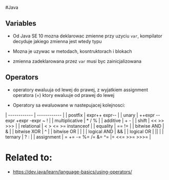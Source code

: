 #Java

## Variables

* Od Java SE 10 mozna deklarowac zmienne przy uzyciu ```var```, kompilator decyduje jakiego zmienna jest wtedy typu

* Mozna je uzywac w metodach, kosntruktorach i blokach

* zmienna zadeklarowana przez ```var``` musi byc zainicjalizowana

## Operators

* operatory ewaluuja od lewej do prawej, z wyjatkiem assignment operatora (=) ktory ewaluuje od prawej do lewej

* Operatory sa ewaluowane w nastepujacej kolejnosci:

| ------------ | ------------ |
| postfix | expr++ expr-- |
| unary | ++expr --expr +expr -expr ~ ! |
| multiplicative | * / % |
| additive | + - |
| shift | << >> >>> |
| relational | < > <= >= instanceof |
| equality | == != |
| bitwise AND | & |
| bitwise XOR | ^ |
| bitwise OR | | |
| logical AND | && |
| logical OR | || |
| ternary | ? : |
| assignment | = += -= %= /= &= ^= |= <<= >>= >>>= |



# Related to: 

* https://dev.java/learn/language-basics/using-operators/
